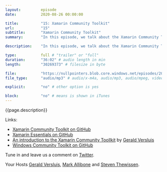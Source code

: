 ```yaml
---
layout:         episode
date: 			2020-08-26 00:00:00

title: 			"15: Xamarin Community Toolkit"
url:            "15"
subtitle: 		"Xamarin Community Toolkit"
summary: 		"In this episode, we talk about the Xamarin Community Toolkit. You will get a scoop of the origins and how it came about. What the intentions are behind it and how it differs compared to the other well known Xamarin Essentials library. Be sure to tune in and have all the knowledge ready should the Xamarin Community Toolkit become the discussion topic of your next (remote) party."

description: 	"In this episode, we talk about the Xamarin Community Toolkit. You will get a scoop of the origins and how it came about. What the intentions are behind it and how it differs compared to the other well known Xamarin Essentials library. Be sure to tune in and have all the knowledge ready should the Xamarin Community Toolkit become the discussion topic of your next (remote) party."

type:			full # "trailer" or "full"
duration: 		"36:02" # audio length in min
length: 		"30269373" # filesize in byte

file: 			"https://nullpointers.blob.core.windows.net/episodes/20200826_XamarinCommunityToolkit_mono.mp3"
file_type: 		"audio/mp3" # audio/x-m4a, audio/mp3, audio/mpeg, video/quicktime, video/mp4, video/x-m4v, application/pdf, and document/x-epub

explicit: 		"no" # other option is yes

block: 			"no" # means is shown in iTunes
---
```


{{page.description}}

Links:

- [Xamarin Community Toolkit on GitHub](https://github.com/xamarin/XamarinCommunityToolkit)
- [Xamarin Essentials on GitHub](https://github.com/xamarin/Essentials)
- [An introduction to the Xamarin Community Toollkit](https://blog.verslu.is/xamarin/xamarin-forms-xamarin/microsoft-toolkit-xamarin-forms-introduction/) by [Gerald Versluis](https://twitter.com/jfversluis)
- [Windows Community Toolkit on GitHub](https://github.com/windows-toolkit/WindowsCommunityToolkit)

Tune in and leave us a comment on [Twitter](https://twitter.com/nullpointersio).

Your Hosts [Gerald Versluis](https://twitter.com/jfversluis), [Mark Allibone](https://twitter.com/mallibone) and [Steven Thewissen](https://twitter.com/devnl).
